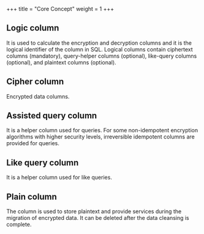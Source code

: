+++
title = "Core Concept"
weight = 1
+++

## Logic column

It is used to calculate the encryption and decryption columns and it is the logical identifier of the column in SQL. Logical columns contain ciphertext columns (mandatory), query-helper columns (optional), like-query columns (optional), and plaintext columns (optional).

## Cipher column

Encrypted data columns.

## Assisted query column

It is a helper column used for queries. For some non-idempotent encryption algorithms with higher security levels, irreversible idempotent columns are provided for queries.

## Like query column

It is a helper column used for like queries. 

## Plain column

The column is used to store plaintext and provide services during the migration of encrypted data. It can be deleted after the data cleansing is complete.
